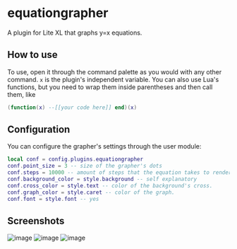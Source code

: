 # equationgrapher
A plugin for Lite XL that graphs y=x equations.

## How to use
To use, open it through the command palette as you would with any other command.
`x` is the plugin's independent variable.
You can also use Lua's functions, but you need to wrap them inside parentheses and then call them, like 
```lua
(function(x) --[[your code here]] end)(x)
```

## Configuration

You can configure the grapher's settings through the user module:

```lua
local conf = config.plugins.equationgrapher
conf.point_size = 3 -- size of the grapher's dots
conf.steps = 10000 -- amount of steps that the equation takes to render
conf.background_color = style.background -- self explanatory
conf.cross_color = style.text -- color of the background's cross.
conf.graph_color = style.caret -- color of the graph.
conf.font = style.font -- yes
```
## Screenshots

![image](https://user-images.githubusercontent.com/70547062/157139008-29eea875-9456-4e43-8e9c-bfe7c4b9d051.png)
![image](https://user-images.githubusercontent.com/70547062/157139046-ff49ea5c-7965-449e-8c67-6058f4882259.png)
![image](https://user-images.githubusercontent.com/70547062/157139011-07259591-d2b9-42c7-988d-b7da53623a52.png)
